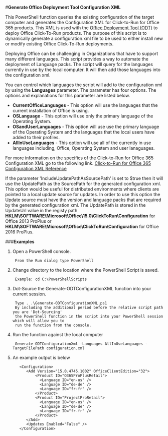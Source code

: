 ﻿#**Generate Office Deployment Tool Configuration XML**

This PowerShell function queries the existing configuration of the target computer and generates the Configuration XML for Click-to-Run for Office 365 products.  This XML is used with the [Office Deployment Tool (ODT)](http://www.microsoft.com/en-us/download/details.aspx?id=36778) to deploy Office Click-To-Run products.  The purpose of this script is to dynamically generate a configuration.xml file to be used to either install new or modify existing Office Click-To-Run deployments.  

Deploying Office can be challenging in Organizations that have to support many different languages.  This script provides a way to automate the deployment of Language packs.  The script will query for the languages currently in use by the local computer.  It will then add those languages into the configuration xml.

You can control which languages the script will add to the configuration xml by using the **Languages** parameter. The parameter has four options.  The options and explanations for this parameter are listed below.

 - **CurrentOfficeLanguages** - This option will use the languages that the current installation of Office is using.
 - **OSLanguage** - This option will use only the primary language of the Operating System.
 - **OSandUserLanguages** - This option will use use the primary language of the Operating System and the languages that the local users have added to their profiles.
 - **AllInUseLanguages** - This option will use all of the currently in use languages including, Office, Operating System and user lanaguages.

For more information on the specifics of the Click-to-Run for Office 365 Configuration XML go to the following link.
[Click-to-Run for Office 365 Configuration XML Reference](https://technet.microsoft.com/en-us/library/JJ219426.aspx)

If the parameter 'IncludeUpdatePathAsSourcePath' is set to $true then it will use the UpdatePath as the SourcePath for the generated configuration xml. This option would be useful for distributed environments where clients are pointed to a local update source for updates.  In order to use this option the Update source must have the version and language packs that are required by the generated configuration xml.  The UpdatePath is stored in the UpdateUrl value in the registy path **HKLM\SOFTWARE\Microsoft\Office\15.0\ClickToRun\Configuration** for Office 2013 ProPlus or **HKLM\SOFTWARE\Microsoft\Office\ClickToRun\Configuration** for Office 2016 ProPlus.

###**Examples**

1. Open a PowerShell console.

		From the Run dialog type PowerShell 

2. Change directory to the location where the PowerShell Script is saved.

		Example: cd C:\PowerShellScripts

3. Dot-Source the Generate-ODTConfigurationXML function into your current session.

		Type . .\Generate-ODTConfigurationXML.ps1
		By including the additional period before the relative script path you are 'Dot-Sourcing' 
		the PowerShell function in the script into your PowerShell session which will allow you to 
		run the function from the console.

4. Run the function against the local computer

		Generate-ODTConfigurationXml -Languages AllInUseLanguages -TargetFilePath configuration.xml 

5. An example output is below

          <Configuration>
             <Add Version="15.0.4745.1002" OfficeClientEdition="32">
                 <Product ID="O365ProPlusRetail">
                   <Language ID="en-us" />
                   <Language ID="de-de" />
                   <Language ID="fr-fr" />
                 </Product>
                 <Product ID="ProjectProRetail">
                   <Language ID="en-us" />
                   <Language ID="de-de" />
                   <Language ID="fr-fr" />
                 </Product>
             </Add>
             <Updates Enabled="False" />
          </Configuration>

	

